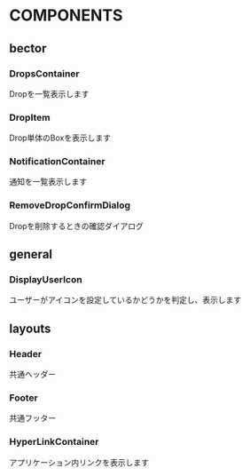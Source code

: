 # COMPONENTS

## bector

### DropsContainer 
Dropを一覧表示します

### DropItem
Drop単体のBoxを表示します

### NotificationContainer
通知を一覧表示します

### RemoveDropConfirmDialog
Dropを削除するときの確認ダイアログ

## general

### DisplayUserIcon
ユーザーがアイコンを設定しているかどうかを判定し、表示します

## layouts

### Header
共通ヘッダー

### Footer
共通フッター

### HyperLinkContainer
アプリケーション内リンクを表示します
